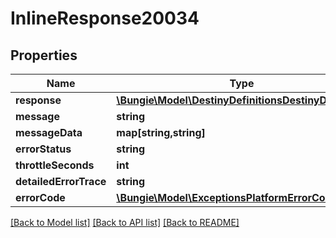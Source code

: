 # InlineResponse20034

## Properties
Name | Type | Description | Notes
------------ | ------------- | ------------- | -------------
**response** | [**\Bungie\Model\DestinyDefinitionsDestinyDefinition**](DestinyDefinitionsDestinyDefinition.md) |  | [optional] 
**message** | **string** |  | [optional] 
**messageData** | **map[string,string]** |  | [optional] 
**errorStatus** | **string** |  | [optional] 
**throttleSeconds** | **int** |  | [optional] 
**detailedErrorTrace** | **string** |  | [optional] 
**errorCode** | [**\Bungie\Model\ExceptionsPlatformErrorCodes**](ExceptionsPlatformErrorCodes.md) |  | [optional] 

[[Back to Model list]](../README.md#documentation-for-models) [[Back to API list]](../README.md#documentation-for-api-endpoints) [[Back to README]](../README.md)


